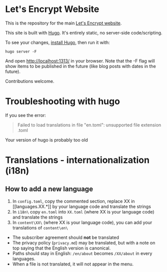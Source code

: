 Let's Encrypt Website
=====================

This is the repository for the main [Let's Encrypt website](https://letsencrypt.org/).

This site is built with [Hugo](https://gohugo.io/). It's entirely static, no server-side code/scripting.

To see your changes, [install
Hugo](https://gohugo.io/getting-started/installing), then run it with:

```
hugo server -F
```

And open <a href="http://localhost:1313/">http://localhost:1313/</a> in your
browser. Note that the -F flag will show items to be published in the future
(like blog posts with dates in the future).

Contributions welcome.

# Troubleshooting with hugo

If you see the error:

> Failed to load translations in file "en.toml": unsupported file extension .toml

Your version of hugo is probably too old

# Translations - internationalization (i18n)

## How to add a new language

1. In `config.toml`, copy the commented section, replace XX in [[languages.XX.*]] by your language code and translate the strings
2. In `i18n\` copy `en.toml` into `XX.toml` (where XX is your language code) and translate the strings
3. In `content\XX\` (where XX is your language code), you can add your translations of `content\en\`

* The subscriber agreement should **not** be translated 
* The privacy policy (`privacy.md`) may be translated, but with a note on top saying that the English version is canonical.
* Paths should stay in English: `/en/about` becomes `/XX/about` in every languages.
* When a file is not translated, it will not appear in the menu.
